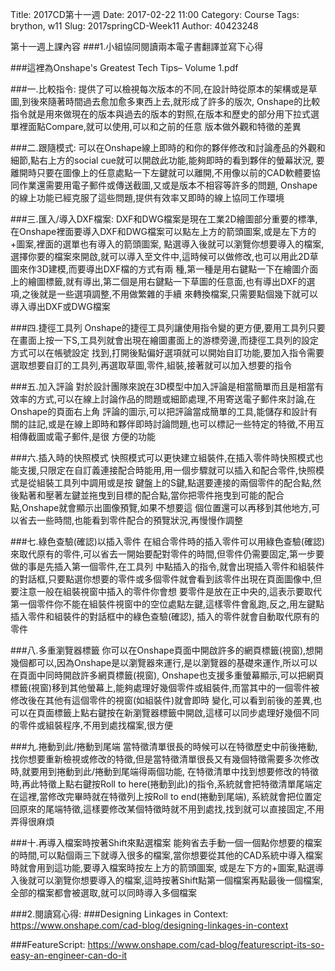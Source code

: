 Title: 2017CD第十一週
Date: 2017-02-22 11:00
Category: Course
Tags: brython, w11
Slug: 2017springCD-Week11
Author: 40423248


第十一週上課內容
###1.小組協同閱讀兩本電子書翻譯並寫下心得

<!-- PELICAN_END_SUMMARY -->

###這裡為Onshape's Greatest Tech Tips– Volume 1.pdf

###一.比較指令:
提供了可以檢視每次版本的不同,在設計時從原本的架構或是草圖,到後來隨著時間過去愈加愈多東西上去,就形成了許多的版次,
Onshape的比較指令就是用來做現在的版本與過去的版本的對照,在版本和歷史的部分用下拉式選單裡面點Compare,就可以使用,可以和之前的任意
版本做外觀和特徵的差異

###二.跟隨模式:
可以在Onshape線上即時的和你的夥伴修改和討論產品的外觀和細節,點右上方的social cue就可以開啟此功能,能夠即時的看到夥伴的螢幕狀況,
要離開時只要在圖像上的任意處點一下左鍵就可以離開,不用像以前的CAD軟體要協同作業還需要用電子郵件或傳送截圖,又或是版本不相容等許多的問題,
Onshape的線上功能已經克服了這些問題,提供有效率又即時的線上協同工作環境

###三.匯入/導入DXF檔案:
DXF和DWG檔案是現在工業2D繪圖部分重要的標準,在Onshape裡面要導入DXF和DWG檔案可以點左上方的箭頭圖案,或是左下方的+圖案,裡面的選單也有導入的箭頭圖案,
點選導入後就可以瀏覽你想要導入的檔案,選擇你要的檔案來開啟,就可以導入至文件中,這時候可以做修改,也可以用此2D草圖來作3D建模,而要導出DXF檔的方式有兩
種,第一種是用右鍵點一下在繪圖介面上的繪圖標籤,就有導出,第二個是用右鍵點一下草圖的任意面,也有導出DXF的選項,之後就是一些選項調整,不用做繁雜的手續
來轉換檔案,只需要點個幾下就可以導入導出DXF或DWG檔案

###四.捷徑工具列
Onshape的捷徑工具列讓使用指令變的更方便,要用工具列只要在畫面上按一下S,工具列就會出現在繪圖畫面上的游標旁邊,而捷徑工具列的設定方式可以在帳號設定
找到,打開後點偏好選項就可以開始自訂功能,要加入指令需要選取想要自訂的工具列,再選取草圖,零件,組裝,接著就可以加入想要的指令

###五.加入評論
對於設計團隊來說在3D模型中加入評論是相當簡單而且是相當有效率的方式,可以在線上討論作品的問題或細節處理,不用寄送電子郵件來討論,在Onshape的頁面右上角
評論的圖示,可以把評論當成簡單的工具,能儲存和設計有關的註記,或是在線上即時和夥伴即時討論問題,也可以標記一些特定的特徵,不用互相傳截圖或電子郵件,是很
方便的功能

###六.插入時的快照模式
快照模式可以更快建立組裝件,在插入零件時快照模式也能支援,只限定在自訂義連接配合時能用,用一個步驟就可以插入和配合零件,快照模式是從組裝工具列中調用或是按
鍵盤上的S鍵,點選要連接的兩個零件的配合點,然後點著和壓著左鍵並拖曳到目標的配合點,當你把零件拖曳到可能的配合點,Onshape就會顯示出圖像預覽,如果不想要這
個位置還可以再移到其他地方,可以省去一些時間,也能看到零件配合的預覽狀況,再慢慢作調整

###七.綠色查驗(確認)以插入零件
在組合零件時的插入零件可以用綠色查驗(確認)來取代原有的零件,可以省去一開始要配對零件的時間,但零件仍需要固定,第一步要做的事是先插入第一個零件,在工具列
中點插入的指令,就會出現插入零件和組裝件的對話框,只要點選你想要的零件或多個零件就會看到該零件出現在頁面圖像中,但要注意一般在組裝視窗中插入的零件你會想
要零件是放在正中央的,這表示要取代第一個零件你不能在組裝件視窗中的空位處點左鍵,這樣零件會亂跑,反之,用左鍵點插入零件和組裝件的對話框中的綠色查驗(確認),
插入的零件就會自動取代原有的零件

###八.多重瀏覽器標籤
你可以在Onshape頁面中開啟許多的網頁標籤(視窗),想開幾個都可以,因為Onshape是以瀏覽器來運行,是以瀏覽器的基礎來運作,所以可以在頁面中同時開啟許多網頁標籤(視窗),
Onshape也支援多重螢幕顯示,可以把網頁標籤(視窗)移到其他螢幕上,能夠處理好幾個零件或組裝件,而當其中的一個零件被修改後在其他有這個零件的視窗(如組裝件)就會即時
變化,可以看到前後的差異,也可以在頁面標籤上點右鍵按在新瀏覽器標籤中開啟,這樣可以同步處理好幾個不同的零件或組裝程序,不用到處找檔案,很方便

###九.捲動到此/捲動到尾端
當特徵清單很長的時候可以在特徵歷史中前後捲動,找你想要重新檢視或修改的特徵,但是當特徵清單很長又有幾個特徵需要多次修改時,就要用到捲動到此/捲動到尾端得兩個功能,
在特徵清單中找到想要修改的特徵時,再此特徵上點右鍵按Roll to here(捲動到此)的指令,系統就會把特徵清單尾端定在這裡,當修改完畢時就在特徵列上按Roll to end(捲動到尾端),
系統就會把位置定回原來的尾端特徵,這樣要修改某個特徵時就不用到處找,找到就可以直接固定,不用弄得很麻煩

###十.再導入檔案時按著Shift來點選檔案
能夠省去手動一個一個點你想要的檔案的時間,可以點個兩三下就導入很多的檔案,當你想要從其他的CAD系統中導入檔案時就會用到這功能,要導入檔案時按左上方的箭頭圖案,
或是左下方的+圖案,點選導入後就可以瀏覽你想要導入的檔案,這時按著Shift點第一個檔案再點最後一個檔案,全部的檔案都會被選取,就可以同時導入多個檔案


###2.閱讀寫心得:
###Designing Linkages in Context:
https://www.onshape.com/cad-blog/designing-linkages-in-context 



###FeatureScript:
https://www.onshape.com/cad-blog/featurescript-its-so-easy-an-engineer-can-do-it




